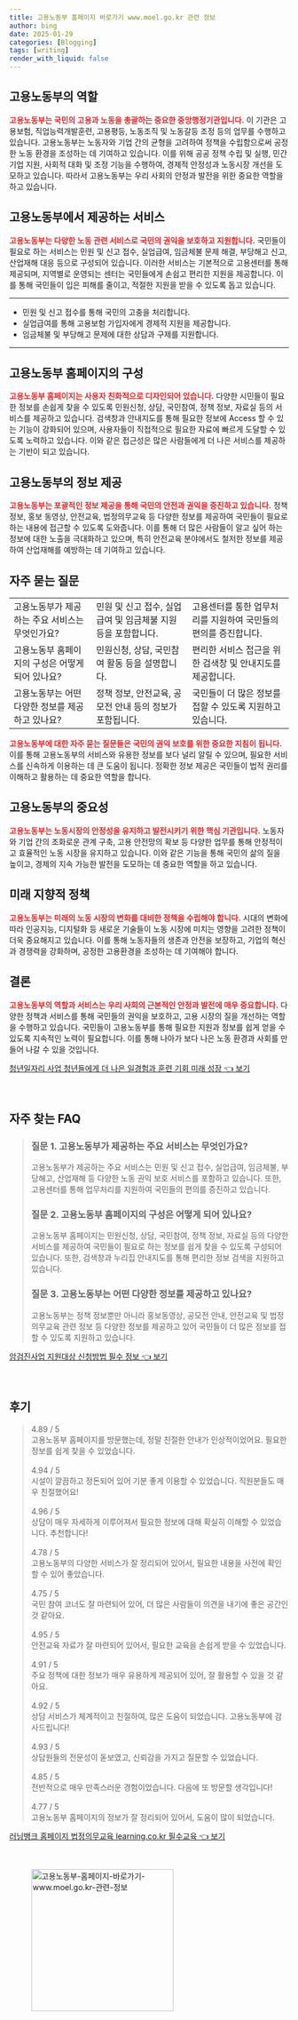 ```yaml
---
title: 고용노동부 홈페이지 바로가기 www.moel.go.kr 관련 정보
author: bing
date: 2025-01-29
categories: [Blogging]
tags: [writing]
render_with_liquid: false
---
```



<h2 id='고용노동부_역할'>고용노동부의 역할</h2>

<p><b><span style="color: #ee2323;">고용노동부는 국민의 고용과 노동을 총괄하는 중요한 중앙행정기관입니다.</span></b> 이 기관은 고용보험, 직업능력개발훈련, 고용평등, 노동조직 및 노동갈등 조정 등의 업무를 수행하고 있습니다. 고용노동부는 노동자와 기업 간의 균형을 고려하여 정책을 수립함으로써 공정한 노동 환경을 조성하는 데 기여하고 있습니다. 이를 위해 공공 정책 수립 및 실행, 민간 기업 지원, 사회적 대화 및 조정 기능을 수행하여, 경제적 안정성과 노동시장 개선을 도모하고 있습니다. 따라서 고용노동부는 우리 사회의 안정과 발전을 위한 중요한 역할을 하고 있습니다.</p>

<h2 id='고용노동부_서비스'>고용노동부에서 제공하는 서비스</h2>

<p><b><span style="color: #ee2323;">고용노동부는 다양한 노동 관련 서비스로 국민의 권익을 보호하고 지원합니다.</span></b> 국민들이 필요로 하는 서비스는 민원 및 신고 접수, 실업급여, 임금체불 문제 해결, 부당해고 신고, 산업재해 대응 등으로 구성되어 있습니다. 이러한 서비스는 기본적으로 고용센터를 통해 제공되며, 지역별로 운영되는 센터는 국민들에게 손쉽고 편리한 지원을 제공합니다. 이를 통해 국민들이 입은 피해를 줄이고, 적절한 지원을 받을 수 있도록 돕고 있습니다.</p>

<hr />

<ul>
    <li>민원 및 신고 접수를 통해 국민의 고충을 처리합니다.</li>
    <li>실업급여를 통해 고용보험 가입자에게 경제적 지원을 제공합니다.</li>
    <li>임금체불 및 부당해고 문제에 대한 상담과 구제를 지원합니다.</li>
</ul>

<hr />

<h2 id='고용노동부_홈페이지_구성'>고용노동부 홈페이지의 구성</h2>

<p><b><span style="color: #ee2323;">고용노동부 홈페이지는 사용자 친화적으로 디자인되어 있습니다.</span></b> 다양한 시민들이 필요한 정보를 손쉽게 찾을 수 있도록 민원신청, 상담, 국민참여, 정책 정보, 자료실 등의 서비스를 제공하고 있습니다. 검색창과 안내지도를 통해 필요한 정보에 Access 할 수 있는 기능이 강화되어 있으며, 사용자들이 직접적으로 필요한 자료에 빠르게 도달할 수 있도록 노력하고 있습니다. 이와 같은 접근성은 많은 사람들에게 더 나은 서비스를 제공하는 기반이 되고 있습니다.</p>

<h2 id='고용노동부_정보_제공'>고용노동부의 정보 제공</h2>

<p><b><span style="color: #ee2323;">고용노동부는 포괄적인 정보 제공을 통해 국민의 안전과 권익을 증진하고 있습니다.</span></b> 정책 정보, 홍보 동영상, 안전교육, 법정의무교육 등 다양한 정보를 제공하여 국민들이 필요로 하는 내용에 접근할 수 있도록 도와줍니다. 이를 통해 더 많은 사람들이 알고 싶어 하는 정보에 대한 노출을 극대화하고 있으며, 특히 안전교육 분야에서도 철저한 정보를 제공하여 산업재해를 예방하는 데 기여하고 있습니다.</p>

<h2 id='자주_묻는_질문'>자주 묻는 질문</h2>

<table>
    <tr>
        <td>고용노동부가 제공하는 주요 서비스는 무엇인가요?</td>
        <td>민원 및 신고 접수, 실업급여 및 임금체불 지원 등을 포함합니다.</td>
        <td>고용센터를 통한 업무처리를 지원하여 국민들의 편의를 증진합니다.</td>
    </tr>
    <tr>
        <td>고용노동부 홈페이지의 구성은 어떻게 되어 있나요?</td>
        <td>민원신청, 상담, 국민참여 활동 등을 설명합니다.</td>
        <td>편리한 서비스 접근을 위한 검색창 및 안내지도를 제공합니다.</td>
    </tr>
    <tr>
        <td>고용노동부는 어떤 다양한 정보를 제공하고 있나요?</td>
        <td>정책 정보, 안전교육, 공모전 안내 등의 정보가 포함됩니다.</td>
        <td>국민들이 더 많은 정보를 접할 수 있도록 지원하고 있습니다.</td>
    </tr>
</table>

<p><b><span style="color: #ee2323;">고용노동부에 대한 자주 묻는 질문들은 국민의 권익 보호를 위한 중요한 지침이 됩니다.</span></b> 이를 통해 고용노동부의 서비스와 유용한 정보를 보다 널리 알릴 수 있으며, 필요한 서비스를 신속하게 이용하는 데 큰 도움이 됩니다. 정확한 정보 제공은 국민들이 법적 권리를 이해하고 활용하는 데 중요한 역할을 합니다.</p>

<h2 id='고용노동부의_중요성'>고용노동부의 중요성</h2>

<p><b><span style="color: #ee2323;">고용노동부는 노동시장의 안정성을 유지하고 발전시키기 위한 핵심 기관입니다.</span></b> 노동자와 기업 간의 조화로운 관계 구축, 고용 안전망의 확보 등 다양한 업무를 통해 안정적이고 효율적인 노동 시장을 유지하고 있습니다. 이와 같은 기능을 통해 국민의 삶의 질을 높이고, 경제의 지속 가능한 발전을 도모하는 데 중요한 역할을 하고 있습니다.</p>

<h2 id='미래_지향적_정책'>미래 지향적 정책</h2>

<p><b><span style="color: #ee2323;">고용노동부는 미래의 노동 시장의 변화를 대비한 정책을 수립해야 합니다.</span></b> 시대의 변화에 따라 인공지능, 디지털화 등 새로운 기술들이 노동 시장에 미치는 영향을 고려한 정책이 더욱 중요해지고 있습니다. 이를 통해 노동자들의 생존과 안전을 보장하고, 기업의 혁신과 경쟁력을 강화하며, 공정한 고용환경을 조성하는 데 기여해야 합니다.</p>

<h2 id='결론'>결론</h2>

<p><b><span style="color: #ee2323;">고용노동부의 역할과 서비스는 우리 사회의 근본적인 안정과 발전에 매우 중요합니다.</span></b> 다양한 정책과 서비스를 통해 국민들의 권익을 보호하고, 고용 시장의 질을 개선하는 역할을 수행하고 있습니다. 국민들이 고용노동부를 통해 필요한 지원과 정보를 쉽게 얻을 수 있도록 지속적인 노력이 필요합니다. 이를 통해 나아가 보다 나은 노동 환경과 사회를 만들어 나갈 수 있을 것입니다.</p>


<p><a class="click-button" title="청년일자리 사업 청년들에게 더 나은 일경험과 훈련 기회 미래 성장" href="https://aptwhite.github.io/posts/%EC%B2%AD%EB%85%84%EC%9D%BC%EC%9E%90%EB%A6%AC-%EC%82%AC%EC%97%85-%EC%B2%AD%EB%85%84%EB%93%A4%EC%97%90%EA%B2%8C-%EB%8D%94-%EB%82%98%EC%9D%80-%EC%9D%BC%EA%B2%BD%ED%97%98%EA%B3%BC-%ED%9B%88%EB%A0%A8-%EA%B8%B0%ED%9A%8C-%EB%AF%B8%EB%9E%98-%EC%84%B1%EC%9E%A5/" rel="dofollow">청년일자리 사업 청년들에게 더 나은 일경험과 훈련 기회 미래 성장 👈 보기</a></p><br>
<h2 id='자주_찾는_FAQ'>자주 찾는 FAQ</h2>
<div itemscope="" itemtype="https://schema.org/FAQPage"> 
<blockquote> 
<div itemscope="" itemprop="mainEntity" itemtype="https://schema.org/Question"> 
<h3 itemprop="name">질문 1. 고용노동부가 제공하는 주요 서비스는 무엇인가요?</h3> 
<div itemscope="" itemprop="acceptedAnswer" itemtype="https://schema.org/Answer"> 
<span itemprop="text"> 
<p>고용노동부가 제공하는 주요 서비스는 민원 및 신고 접수, 실업급여, 임금체불, 부당해고, 산업재해 등 다양한 노동 권익 보호 서비스를 포함하고 있습니다. 또한, 고용센터를 통해 업무처리를 지원하여 국민들의 편의를 증진하고 있습니다.</p> 
</span> 
</div> 
</div> 

<div itemscope="" itemprop="mainEntity" itemtype="https://schema.org/Question"> 
<h3 itemprop="name">질문 2. 고용노동부 홈페이지의 구성은 어떻게 되어 있나요?</h3> 
<div itemscope="" itemprop="acceptedAnswer" itemtype="https://schema.org/Answer"> 
<span itemprop="text"> 
<p>고용노동부 홈페이지는 민원신청, 상담, 국민참여, 정책 정보, 자료실 등의 다양한 서비스를 제공하여 국민들이 필요로 하는 정보를 쉽게 찾을 수 있도록 구성되어 있습니다. 또한, 검색창과 누리집 안내지도를 통해 편리한 정보 검색을 지원하고 있습니다.</p> 
</span> 
</div> 
</div> 

<div itemscope="" itemprop="mainEntity" itemtype="https://schema.org/Question"> 
<h3 itemprop="name">질문 3. 고용노동부는 어떤 다양한 정보를 제공하고 있나요?</h3> 
<div itemscope="" itemprop="acceptedAnswer" itemtype="https://schema.org/Answer"> 
<span itemprop="text"> 
<p>고용노동부는 정책 정보뿐만 아니라 홍보동영상, 공모전 안내, 안전교육 및 법정의무교육 관련 정보 등 다양한 정보를 제공하고 있어 국민들이 더 많은 정보를 접할 수 있도록 지원하고 있습니다.</p> 
</span> 
</div> 
</div> 
</blockquote> 
</div>
<p><a class="click-button" title="암검진사업 지원대상 신청방법 필수 정보" href="https://aptwhite.github.io/posts/%EC%95%94%EA%B2%80%EC%A7%84%EC%82%AC%EC%97%85-%EC%A7%80%EC%9B%90%EB%8C%80%EC%83%81-%EC%8B%A0%EC%B2%AD%EB%B0%A9%EB%B2%95-%ED%95%84%EC%88%98-%EC%A0%95%EB%B3%B4/" rel="dofollow">암검진사업 지원대상 신청방법 필수 정보 👈 보기</a></p><br>
<h2 id='후기'>후기</h2>
<div itemscope itemtype="https://schema.org/Product">
  <blockquote>
  <div itemprop="review" itemscope itemtype="https://schema.org/Review">
      <div itemprop="reviewRating" itemscope itemtype="https://schema.org/Rating"> <span itemprop="ratingValue">4.89</span> / <span itemprop="bestRating">5</span> </div>
      <span itemprop="reviewBody">고용노동부 홈페이지를 방문했는데, 정말 친절한 안내가 인상적이었어요. 필요한 정보를 쉽게 찾을 수 있었습니다.</span>
  </div>
  <br>
  <div itemprop="review" itemscope itemtype="https://schema.org/Review">
      <div itemprop="reviewRating" itemscope itemtype="https://schema.org/Rating"> <span itemprop="ratingValue">4.94</span> / <span itemprop="bestRating">5</span> </div>
      <span itemprop="reviewBody">시설이 깔끔하고 정돈되어 있어 기분 좋게 이용할 수 있었습니다. 직원분들도 매우 친절했어요!</span>
  </div>
  <br>
  <div itemprop="review" itemscope itemtype="https://schema.org/Review">
      <div itemprop="reviewRating" itemscope itemtype="https://schema.org/Rating"> <span itemprop="ratingValue">4.96</span> / <span itemprop="bestRating">5</span> </div>
      <span itemprop="reviewBody">상담이 매우 자세하게 이루어져서 필요한 정보에 대해 확실히 이해할 수 있었습니다. 추천합니다!</span>
  </div>
  <br>
  <div itemprop="review" itemscope itemtype="https://schema.org/Review">
      <div itemprop="reviewRating" itemscope itemtype="https://schema.org/Rating"> <span itemprop="ratingValue">4.78</span> / <span itemprop="bestRating">5</span> </div>
      <span itemprop="reviewBody">고용노동부의 다양한 서비스가 잘 정리되어 있어서, 필요한 내용을 사전에 확인할 수 있어 좋았습니다.</span>
  </div>
  <br>
  <div itemprop="review" itemscope itemtype="https://schema.org/Review">
      <div itemprop="reviewRating" itemscope itemtype="https://schema.org/Rating"> <span itemprop="ratingValue">4.75</span> / <span itemprop="bestRating">5</span> </div>
      <span itemprop="reviewBody">국민 참여 코너도 잘 마련되어 있어, 더 많은 사람들이 의견을 내기에 좋은 공간인 것 같아요.</span>
  </div>
  <br>
  <div itemprop="review" itemscope itemtype="https://schema.org/Review">
      <div itemprop="reviewRating" itemscope itemtype="https://schema.org/Rating"> <span itemprop="ratingValue">4.95</span> / <span itemprop="bestRating">5</span> </div>
      <span itemprop="reviewBody">안전교육 자료가 잘 마련되어 있어서, 필요한 교육을 손쉽게 받을 수 있었습니다.</span>
  </div>
  <br>
  <div itemprop="review" itemscope itemtype="https://schema.org/Review">
      <div itemprop="reviewRating" itemscope itemtype="https://schema.org/Rating"> <span itemprop="ratingValue">4.91</span> / <span itemprop="bestRating">5</span> </div>
      <span itemprop="reviewBody">주요 정책에 대한 정보가 매우 유용하게 제공되어 있어, 잘 활용할 수 있을 것 같아요.</span>
  </div>
  <br>
  <div itemprop="review" itemscope itemtype="https://schema.org/Review">
      <div itemprop="reviewRating" itemscope itemtype="https://schema.org/Rating"> <span itemprop="ratingValue">4.92</span> / <span itemprop="bestRating">5</span> </div>
      <span itemprop="reviewBody">상담 서비스가 체계적이고 친절하여, 많은 도움이 되었습니다. 고용노동부에 감사드립니다!</span>
  </div>
  <br>
  <div itemprop="review" itemscope itemtype="https://schema.org/Review">
      <div itemprop="reviewRating" itemscope itemtype="https://schema.org/Rating"> <span itemprop="ratingValue">4.93</span> / <span itemprop="bestRating">5</span> </div>
      <span itemprop="reviewBody">상담원들의 전문성이 돋보였고, 신뢰감을 가지고 질문할 수 있었습니다.</span>
  </div>
  <br>
  <div itemprop="review" itemscope itemtype="https://schema.org/Review">
      <div itemprop="reviewRating" itemscope itemtype="https://schema.org/Rating"> <span itemprop="ratingValue">4.85</span> / <span itemprop="bestRating">5</span> </div>
      <span itemprop="reviewBody">전반적으로 매우 만족스러운 경험이었습니다. 다음에 또 방문할 생각입니다!</span>
  </div>
  <br>
  <div itemprop="review" itemscope itemtype="https://schema.org/Review">
      <div itemprop="reviewRating" itemscope itemtype="https://schema.org/Rating"> <span itemprop="ratingValue">4.77</span> / <span itemprop="bestRating">5</span> </div>
      <span itemprop="reviewBody">고용노동부 홈페이지의 정보가 잘 정리되어 있어서, 도움이 많이 되었습니다.</span>
  </div>
  </blockquote>
</div>
<p><a class="click-button" title="러닝뱅크 홈페이지 법정의무교육 learning.co.kr 필수교육" href="https://aptwhite.github.io/posts/%EB%9F%AC%EB%8B%9D%EB%B1%85%ED%81%AC-%ED%99%88%ED%8E%98%EC%9D%B4%EC%A7%80-%EB%B2%95%EC%A0%95%EC%9D%98%EB%AC%B4%EA%B5%90%EC%9C%A1-learning.co.kr-%ED%95%84%EC%88%98%EA%B5%90%EC%9C%A1/" rel="dofollow">러닝뱅크 홈페이지 법정의무교육 learning.co.kr 필수교육 👈 보기</a></p><br>
<figure class="image"><img src="https://aptwhite.github.io/assets/img/thumbnail/고용노동부-홈페이지-바로가기-www.moel.go.kr-관련-정보.webp" alt="고용노동부-홈페이지-바로가기-www.moel.go.kr-관련-정보" width="256" height="256"></figure>